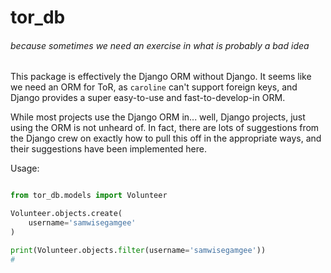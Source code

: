 # tor_db
###### because sometimes we need an exercise in what is probably a bad idea

This package is effectively the Django ORM without Django. It seems like we need an ORM for ToR, as `caroline` can't support foreign keys, and Django provides a super easy-to-use and fast-to-develop-in ORM.

While most projects use the Django ORM in... well, Django projects, just using the ORM is not unheard of. In fact, there are lots of suggestions from the Django crew on exactly how to pull this off in the appropriate ways, and their suggestions have been implemented here.

Usage:
```python

from tor_db.models import Volunteer

Volunteer.objects.create(
    username='samwisegamgee'
)

print(Volunteer.objects.filter(username='samwisegamgee'))
# 
```

